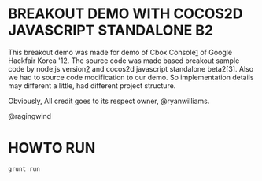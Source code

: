 # BREAKOUT DEMO WITH COCOS2D JAVASCRIPT STANDALONE B2

This breakout demo was made for demo of Cbox Console[1] of Google Hackfair Korea '12.
The source code was made based breakout sample code by node.js version[2] and
cocos2d javascript standalone beta2[3]. Also we had to source code modification
to our demo. So implementation details may different a little, had different project structure.

Obviously, All credit goes to its respect owner, @ryanwilliams.

[1]: https://github.com/organizations/CboxConsole
[1]: https://github.com/ryanwilliams/cocos2d-breakout
[2]: http://cocos2d-javascript.org/2012/Jun/23/second-beta-of-cocos2d-javascript-standalone

@ragingwind

# HOWTO RUN
```
grunt run
```
